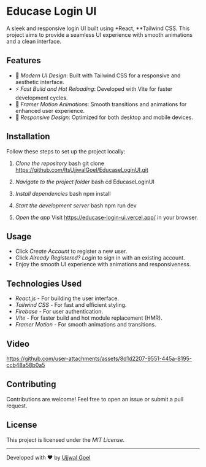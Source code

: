 # Educase Login UI

A sleek and responsive login UI built using *React, **Tailwind CSS. This project aims to provide a seamless UI experience with smooth animations and a clean interface.

## Features
- 🎨 *Modern UI Design*: Built with Tailwind CSS for a responsive and aesthetic interface.
- ⚡ *Fast Build and Hot Reloading*: Developed with Vite for faster development cycles.
- 🚀 *Framer Motion Animations*: Smooth transitions and animations for enhanced user experience.
- 📱 *Responsive Design*: Optimized for both desktop and mobile devices.

## Installation
Follow these steps to set up the project locally:

1. *Clone the repository*
   bash
   git clone https://github.com/ItsUjjwalGoel/EducaseLoginUI.git
   
2. *Navigate to the project folder*
   bash
   cd EducaseLoginUI
   
3. *Install dependencies*
   bash
   npm install
   
4. *Start the development server*
   bash
   npm run dev
   
5. *Open the app*
   Visit https://educase-login-ui.vercel.app/ in your browser.

## Usage
- Click *Create Account* to register a new user.
- Click *Already Registered? Login* to sign in with an existing account.
- Enjoy the smooth UI experience with animations and responsiveness.

## Technologies Used
- *React.js* - For building the user interface.
- *Tailwind CSS* - For fast and efficient styling.
- *Firebase* - For user authentication.
- *Vite* - For faster build and hot module replacement (HMR).
- *Framer Motion* - For smooth animations and transitions.

## Video

https://github.com/user-attachments/assets/8d1d2207-9551-445a-8195-ccb48a58b0a5


## Contributing
Contributions are welcome! Feel free to open an issue or submit a pull request.

## License
This project is licensed under the *MIT License*.

---
Developed with ❤ by [Ujjwal Goel](https://github.com/ItsUjjwalGoel)
